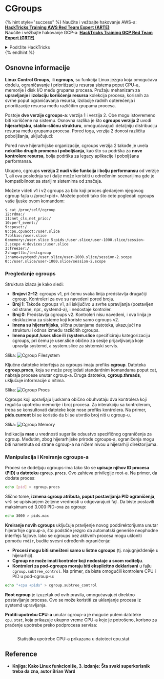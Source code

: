 # CGroups

{% hint style="success" %}
Naučite i vežbajte hakovanje AWS-a:<img src="/.gitbook/assets/arte.png" alt="" data-size="line">[**HackTricks Training AWS Red Team Expert (ARTE)**](https://training.hacktricks.xyz/courses/arte)<img src="/.gitbook/assets/arte.png" alt="" data-size="line">\
Naučite i vežbajte hakovanje GCP-a: <img src="/.gitbook/assets/grte.png" alt="" data-size="line">[**HackTricks Training GCP Red Team Expert (GRTE)**<img src="/.gitbook/assets/grte.png" alt="" data-size="line">](https://training.hacktricks.xyz/courses/grte)

<details>

<summary>Podržite HackTricks</summary>

* Proverite [**planove pretplate**](https://github.com/sponsors/carlospolop)!
* **Pridružite se** 💬 [**Discord grupi**](https://discord.gg/hRep4RUj7f) ili [**telegram grupi**](https://t.me/peass) ili nas **pratite** na **Twitteru** 🐦 [**@hacktricks\_live**](https://twitter.com/hacktricks\_live)**.**
* **Podelite hakovanje trikova slanjem PR-ova na** [**HackTricks**](https://github.com/carlospolop/hacktricks) i [**HackTricks Cloud**](https://github.com/carlospolop/hacktricks-cloud) github repozitorijume.

</details>
{% endhint %}

## Osnovne informacije

**Linux Control Groups**, ili **cgroups**, su funkcija Linux jezgra koja omogućava dodelu, ograničavanje i prioritizaciju resursa sistema poput CPU-a, memorije i disk I/O među grupama procesa. Pružaju mehanizam za **upravljanje i izolaciju korišćenja resursa** kolekcija procesa, korisnih za svrhe poput ograničavanja resursa, izolacije radnih opterećenja i prioritizacije resursa među različitim grupama procesa.

Postoje **dve verzije cgroups-a**: verzija 1 i verzija 2. Obe mogu istovremeno biti korišćene na sistemu. Osnovna razlika je što **cgroups verzija 2** uvodi **hijerarhijsku, stablo-sličnu strukturu**, omogućavajući detaljniju distribuciju resursa među grupama procesa. Pored toga, verzija 2 donosi različita poboljšanja, uključujući:

Pored nove hijerarhijske organizacije, cgroups verzija 2 takođe je uvela **nekoliko drugih promena i poboljšanja**, kao što su podrška za **nove kontrolere resursa**, bolja podrška za legacy aplikacije i poboljšana performansa.

Ukupno, cgroups **verzija 2 nudi više funkcija i bolju performansu** od verzije 1, ali ova poslednja se i dalje može koristiti u određenim scenarijima gde je kompatibilnost sa starijim sistemima od značaja.

Možete videti v1 i v2 cgroups za bilo koji proces gledanjem njegovog cgroup fajla u /proc/\<pid>. Možete početi tako što ćete pogledati cgroups vaše ljuske ovom komandom:
```shell-session
$ cat /proc/self/cgroup
12:rdma:/
11:net_cls,net_prio:/
10:perf_event:/
9:cpuset:/
8:cpu,cpuacct:/user.slice
7:blkio:/user.slice
6:memory:/user.slice 5:pids:/user.slice/user-1000.slice/session-2.scope 4:devices:/user.slice
3:freezer:/
2:hugetlb:/testcgroup
1:name=systemd:/user.slice/user-1000.slice/session-2.scope
0::/user.slice/user-1000.slice/session-2.scope
```
### Pregledanje cgroups

Struktura izlaza je kako sledi:

* **Brojevi 2–12**: cgroups v1, pri čemu svaka linija predstavlja drugačiji cgroup. Kontroleri za ove su navedeni pored broja.
* **Broj 1**: Takođe cgroups v1, ali isključivo u svrhe upravljanja (postavljen od strane, npr., systemd-a), i nedostaje kontroler.
* **Broj 0**: Predstavlja cgroups v2. Kontroleri nisu navedeni, i ova linija je ekskluzivna za sisteme koji koriste samo cgroups v2.
* **Imena su hijerarhijska**, slična putanjama datoteka, ukazujući na strukturu i odnos između različitih cgroups.
* **Imena poput /user.slice ili /system.slice** specificiraju kategorizaciju cgroups, pri čemu je user.slice obično za sesije prijavljivanja koje upravlja systemd, a system.slice za sistemski servis.

Slika: ![Cgroup Filesystem](<../../../.gitbook/assets/image (1128).png>)

Ključne datoteke interfejsa za cgroups imaju prefiks **cgroup**. Datoteka **cgroup.procs**, koja se može pregledati standardnim komandama poput cat, nabraja procese unutar cgroup-a. Druga datoteka, **cgroup.threads**, uključuje informacije o nitima.

Slika: ![Cgroup Procs](<../../../.gitbook/assets/image (281).png>)

Cgroups koji upravljaju ljuskama obično obuhvataju dva kontrolera koji regulišu upotrebu memorije i broj procesa. Za interakciju sa kontrolerom, treba se konsultovati datoteke koje nose prefiks kontrolera. Na primer, **pids.current** bi se koristio da bi se utvrdio broj niti u cgroup-u.

Slika: ![Cgroup Memory](<../../../.gitbook/assets/image (677).png>)

Indikacija **max** u vrednosti sugeriše odsustvo specifičnog ograničenja za cgroup. Međutim, zbog hijerarhijske prirode cgroups-a, ograničenja mogu biti nametnuta od strane cgroup-a na nižem nivou u hijerarhiji direktorijuma.

### Manipulacija i Kreiranje cgroups-a

Procesi se dodeljuju cgroups-ima tako što se **upisuje njihov ID procesa (PID) u datoteku `cgroup.procs`**. Ovo zahteva privilegije root-a. Na primer, da dodate proces:
```bash
echo [pid] > cgroup.procs
```
Slično tome, **izmena cgroup atributa, poput postavljanja PID ograničenja**, vrši se upisivanjem željene vrednosti u odgovarajući fajl. Da biste postavili maksimum od 3.000 PID-ova za cgroup:
```bash
echo 3000 > pids.max
```
**Kreiranje novih cgroups** uključuje pravljenje novog poddirektorijuma unutar hijerarhije cgroup-a, što podstiče jezgro da automatski generiše neophodne interfejs fajlove. Iako se cgroups bez aktivnih procesa mogu ukloniti pomoću `rmdir`, budite svesni određenih ograničenja:

* **Procesi mogu biti smešteni samo u listne cgroups** (tj. najugnježdenije u hijerarhiji).
* **Cgroup ne može imati kontroler koji nedostaje u svom roditelju**.
* **Kontroleri za pod-cgroups moraju biti eksplicitno deklarisani** u fajlu `cgroup.subtree_control`. Na primer, da biste omogućili kontrolere CPU i PID u pod-cgroup-u:
```bash
echo "+cpu +pids" > cgroup.subtree_control
```
**Root cgroup** je izuzetak od ovih pravila, omogućavajući direktno postavljanje procesa. Ovo se može koristiti za uklanjanje procesa iz systemd upravljanja.

**Pratiti upotrebu CPU-a** unutar cgroup-a je moguće putem datoteke `cpu.stat`, koja prikazuje ukupno vreme CPU-a koje je potrošeno, korisno za praćenje upotrebe preko podprocesa servisa:

<figure><img src="../../../.gitbook/assets/image (908).png" alt=""><figcaption><p>Statistika upotrebe CPU-a prikazana u datoteci cpu.stat</p></figcaption></figure>

## Reference

* **Knjiga: Kako Linux funkcioniše, 3. izdanje: Šta svaki superkorisnik treba da zna, autor Brian Ward**
